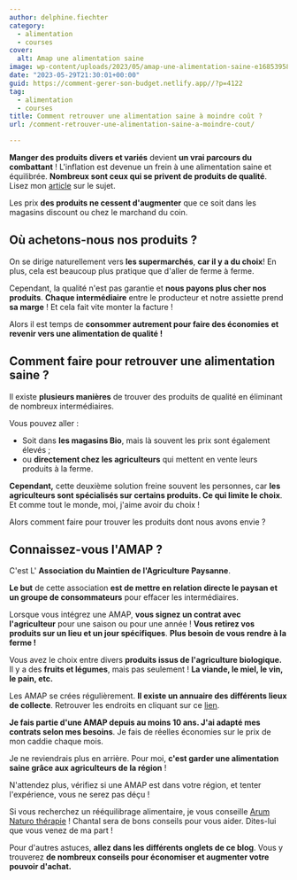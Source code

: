 ```yaml
---
author: delphine.fiechter
category:
  - alimentation
  - courses
cover:
  alt: Amap une alimentation saine
image: wp-content/uploads/2023/05/amap-une-alimentation-saine-e1685395836772.png
date: "2023-05-29T21:30:01+00:00"
guid: https://comment-gerer-son-budget.netlify.app//?p=4122
tag:
  - alimentation
  - courses
title: Comment retrouver une alimentation saine à moindre coût ?
url: /comment-retrouver-une-alimentation-saine-a-moindre-cout/

---
```

**Manger des produits** **divers et variés** devient **un vrai parcours du combattant** ! L'inflation est devenue un frein à une alimentation saine et équilibrée. **Nombreux sont ceux qui se privent de produits de qualité**. Lisez mon [article](https://comment-gerer-son-budget.netlify.app//manger-equilibre/ "article") sur le sujet.

Les prix **des produits ne cessent d'augmenter** que ce soit dans les magasins discount ou chez le marchand du coin.

## Où achetons-nous nos produits ?

On se dirige naturellement vers **les supermarchés**, **car il y a du choix**! En plus, cela est beaucoup plus pratique que d'aller de ferme à ferme.

Cependant, la qualité n'est pas garantie et **nous payons plus cher nos produits**. **Chaque intermédiaire** entre le producteur et notre assiette prend **sa marge** ! Et cela fait vite monter la facture !

Alors il est temps de **consommer autrement pour faire des économies** **et revenir vers une alimentation de qualité !**

## Comment faire pour retrouver une alimentation saine ?

Il existe **plusieurs manières** de trouver des produits de qualité en éliminant de nombreux intermédiaires.

Vous pouvez aller :

- Soit dans **les magasins Bio**, mais là souvent les prix sont également élevés ;
- ou **directement chez les agriculteurs** qui mettent en vente leurs produits à la ferme.

**Cependant,** cette deuxième solution freine souvent les personnes, car **les agriculteurs sont spécialisés sur certains produits. Ce qui limite le choix**. Et comme tout le monde, moi, j'aime avoir du choix !

Alors comment faire pour trouver les produits dont nous avons envie ?

## Connaissez-vous l'AMAP ?

C'est L' **Association du Maintien de l'Agriculture Paysanne**.

**Le but** de cette association **est de mettre en relation directe le paysan et un groupe de consommateurs** pour effacer les intermédiaires.

Lorsque vous intégrez une AMAP, **vous signez un contrat avec l'agriculteur** pour une saison ou pour une année ! **Vous retirez vos produits sur un lieu et un jour spécifiques**. **Plus besoin de vous rendre à la ferme !**

Vous avez le choix entre divers **produits issus de l'agriculture biologique.** Il y a des **fruits et légumes**, mais pas seulement ! **La viande, le miel, le vin, le pain, etc.**

Les AMAP se crées régulièrement. **Il existe un annuaire des différents lieux de collecte**. Retrouver les endroits en cliquant sur ce [lien](http://www.reseau-amap.org/recherche-amap.php "lien").

**Je fais partie d'une AMAP depuis au moins 10 ans. J'ai adapté mes contrats selon mes besoins**. Je fais de réelles économies sur le prix de mon caddie chaque mois.

Je ne reviendrais plus en arrière. Pour moi, **c'est garder une alimentation saine grâce aux agriculteurs de la région** !

N'attendez plus, vérifiez si une AMAP est dans votre région, et tenter l'expérience, vous ne serez pas déçu !

Si vous recherchez un rééquilibrage alimentaire, je vous conseille [Arum Naturo thérapie](https://www.facebook.com/ArumNaturotherapie "") ! Chantal sera de bons conseils pour vous aider. Dites-lui que vous venez de ma part !

Pour d'autres astuces, **allez dans les différents onglets de ce blog**. Vous y trouverez **de nombreux conseils pour économiser et augmenter votre pouvoir d'achat.**
